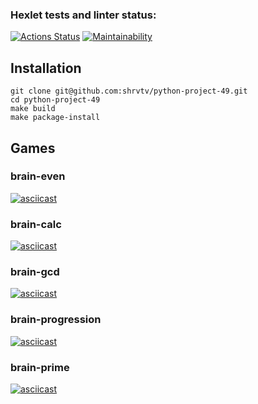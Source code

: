 ### Hexlet tests and linter status:
[![Actions Status](https://github.com/shrvtv/python-project-49/actions/workflows/hexlet-check.yml/badge.svg)](https://github.com/shrvtv/python-project-49/actions)
[![Maintainability](https://api.codeclimate.com/v1/badges/d9913858e746ff1fb9a2/maintainability)](https://codeclimate.com/github/shrvtv/python-project-49/maintainability)

## Installation
```Shell
git clone git@github.com:shrvtv/python-project-49.git
cd python-project-49
make build
make package-install
```
## Games
### brain-even
[![asciicast](https://asciinema.org/a/0nzipZMpf19hrUP4vbVSxaEa4.svg)](https://asciinema.org/a/0nzipZMpf19hrUP4vbVSxaEa4)
### brain-calc
[![asciicast](https://asciinema.org/a/WPHESbuAhou28iPEqqcjAuJbq.svg)](https://asciinema.org/a/WPHESbuAhou28iPEqqcjAuJbq)
### brain-gcd
[![asciicast](https://asciinema.org/a/BRLLOtFcnCaMffdPxCctBOyZ1.svg)](https://asciinema.org/a/BRLLOtFcnCaMffdPxCctBOyZ1)
### brain-progression
[![asciicast](https://asciinema.org/a/pUW4PhlUa6RN0T7QIaViiQnDC.svg)](https://asciinema.org/a/pUW4PhlUa6RN0T7QIaViiQnDC)
### brain-prime
[![asciicast](https://asciinema.org/a/OtxHraFeHne2LpWZtQRfSXFil.svg)](https://asciinema.org/a/OtxHraFeHne2LpWZtQRfSXFil)
